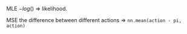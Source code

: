 MLE $-log()$ => likelihood.

MSE the difference between different actions => `nn.mean(action - pi, action)`
